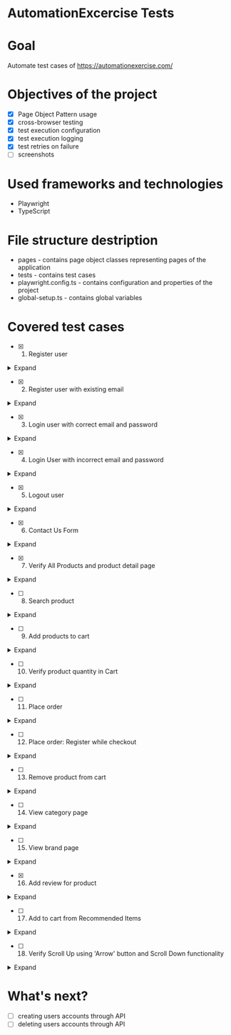 # AutomationExcercise Tests

# Goal
Automate test cases of https://automationexercise.com/

# Objectives of the project
- [x] Page Object Pattern usage
- [x] cross-browser testing
- [x] test execution configuration
- [x] test execution logging
- [x] test retries on failure
- [ ] screenshots

# Used frameworks and technologies
- Playwright
- TypeScript

# File structure destription
- pages - contains page object classes representing pages of the application
- tests - contains test cases
- playwright.config.ts - contains configuration and properties of the project
- global-setup.ts - contains global variables

# Covered test cases
- [x] 1. Register user

<details>
<summary>Expand</summary>

1. Launch browser
2. Navigate to url 'http://automationexercise.com/login'
3. Verify 'New User Signup!' is visible
4. Enter name and email address
5. Click 'Signup' button
6. Verify that 'ENTER ACCOUNT INFORMATION' is visible
7. Fill details: Title, Name, Email, Password, Date of birth
8. Select checkbox 'Sign up for our newsletter!'
9. Select checkbox 'Receive special offers from our partners!'
10. Fill details: First name, Last name, Company, Address, Address2, Country, State, City, Zipcode, Mobile Number
11. Click 'Create Account button'
12. Verify that 'ACCOUNT CREATED!' is visible
13. Verify that 'Logged in as username' is visible
14. Click 'Delete Account' button
15. Verify that 'ACCOUNT DELETED!' is visible

</details>

- [x] 2. Register user with existing email

<details>
<summary>Expand</summary>

1. Launch browser
2. Navigate to url 'http://automationexercise.com/login'
3. Verify 'New User Signup!' is visible
4. Enter name and already registered email address
5. Click 'Signup' button
6. Verify error 'Email Address already exist!' is visible

</details>

- [x] 3. Login user with correct email and password

<details>
<summary>Expand</summary>

1. Launch browser
2. Navigate to url 'http://automationexercise.com/login'
3. Verify 'New User Signup!' is visible
4. Verify 'Login to your account' is visible
5. Enter correct email address and password
6. Click 'login' button
7. Verify that 'Logged in as Test' is visible

</details>

- [x] 4. Login User with incorrect email and password

<details>
<summary>Expand</summary>

1. Launch browser
2. Navigate to url 'http://automationexercise.com/login'
3. Verify 'New User Signup!' is visible
4. Verify 'Login to your account' is visible
5. Enter incorrect email address and password
6. Click 'login' button
7. Verify error 'Your email or password is incorrect!' is visible

</details>

- [x] 5. Logout user

<details>
<summary>Expand</summary>

1. Launch browser
2. Navigate to url 'http://automationexercise.com/login'
3. Verify 'New User Signup!' is visible
4. Enter correct email address and password
5. Click 'login' button
6. Verify that 'Logged in as username' is visible
7. Click 'Logout' button
8. Verify that user is logged out

</details>

- [x] 6. Contact Us Form

<details>
<summary>Expand</summary>

1. Launch browser
2. Navigate to url 'http://automationexercise.com/contact_us'
3. Verify 'GET IN TOUCH' is visible
4. Enter name, email, subject and message
5. Click 'Submit' button
6. Click OK button
7. Verify success message 'Success! Your details have been submitted successfully.' is visible

</details>

- [x] 7. Verify All Products and product detail page

<details>
<summary>Expand</summary>

1. Launch browser
2. Navigate to url 'http://automationexercise.com/products'
3. Verify user is navigated to ALL PRODUCTS page successfully
4. The products list is visible
5. Navigate to url 'http://automationexercise.com/product_details/1'
6. User is landed to product detail page
7. Verify that detail detail is visible: product name, category name, price, image, brand, availability, condition

</details>

- [ ] 8. Search product

<details>
<summary>Expand</summary>

1. Launch browser
2. Navigate to url 'http://automationexercise.com'
3. Verify that home page is visible successfully
4. Click on 'Products' button
5. Verify user is navigated to ALL PRODUCTS page successfully
6. Enter product name in search input and click search button
7. Verify 'SEARCHED PRODUCTS' is visible
8. Verify all the products related to search are visible

</details>

- [ ] 9. Add products to cart

<details>
<summary>Expand</summary>

1. Launch browser
2. Navigate to url 'http://automationexercise.com'
3. Verify that home page is visible successfully
4. Click 'Products' button
5. Hover over first product and click 'Add to cart'
6. Click 'Continue Shopping' button
7. Hover over second product and click 'Add to cart'
8. Click 'View Cart' button
9. Verify both products are added to Cart
10. Verify their prices, quantity and total price

</details>

- [ ] 10. Verify product quantity in Cart

<details>
<summary>Expand</summary>

1. Launch browser
2. Navigate to url 'http://automationexercise.com'
3. Verify that home page is visible successfully
4. Click 'View Product' for any product on home page
5. Verify product detail is opened
6. Increase quantity to 4
7. Click 'Add to cart' button
8. Click 'View Cart' button
9. Verify that product is displayed in cart page with exact quantity

</details>

- [ ] 11. Place order

<details>
<summary>Expand</summary>

1. Launch browser
2. Navigate to url 'http://automationexercise.com'
3. Verify that home page is visible successfully
4. Click 'Signup / Login' button
5. Fill all details in Signup and create account
6. Verify 'ACCOUNT CREATED!' and click 'Continue' button
7. Verify ' Logged in as username' at top
8. Add products to cart
9. Click 'Cart' button
10. Verify that cart page is displayed
11. Click Proceed To Checkout
12. Verify Address Details and Review Your Order
13. Enter description in comment text area and click 'Place Order'
14. Enter payment details: Name on Card, Card Number, CVC, Expiration date
15. Click 'Pay and Confirm Order' button
16. Verify success message 'Your order has been placed successfully!'
17. Click 'Delete Account' button
18. Verify 'ACCOUNT DELETED!' and click 'Continue' button

</details>

- [ ] 12. Place order: Register while checkout

<details>
<summary>Expand</summary>

1. Launch browser
2. Navigate to url 'http://automationexercise.com'
3. Verify that home page is visible successfully
4. Add products to cart
5. Click 'Cart' button
6. Verify that cart page is displayed
7. Click Proceed To Checkout
8. Click 'Register / Login' button
9. Fill all details in Signup and create account
10. Verify 'ACCOUNT CREATED!' and click 'Continue' button
11. Verify ' Logged in as username' at top
12. Click 'Cart' button
13. Click 'Proceed To Checkout' button
14. Verify Address Details and Review Your Order
15. Enter description in comment text area and click 'Place Order'
16. Enter payment details: Name on Card, Card Number, CVC, Expiration date
17. Click 'Pay and Confirm Order' button
18. Verify success message 'Your order has been placed successfully!'
19. Click 'Delete Account' button
20. Verify 'ACCOUNT DELETED!' and click 'Continue' button

</details>

- [ ] 13. Remove product from cart

<details>
<summary>Expand</summary>

1. Launch browser
2. Navigate to url 'http://automationexercise.com'
3. Verify that home page is visible successfully
4. Add products to cart
5. Click 'Cart' button
6. Verify that cart page is displayed
7. Click 'X' button corresponding to particular product
8. Verify that product is removed from the cart

</details>

- [ ] 14. View category page

<details>
<summary>Expand</summary>

1. Launch browser
2. Navigate to url 'http://automationexercise.com'
3. Verify that categories are visible on left side bar
4. Click on 'Women' category
5. Click on any category link under 'Women' category, for example: Dress
6. Verify that category page is displayed and confirm text 'WOMEN - TOPS PRODUCTS'
7. On left side bar, click on any sub-category link of 'Men' category
8. Verify that user is navigated to that category page

</details>

- [ ] 15. View brand page

<details>
<summary>Expand</summary>

1. Launch browser
2. Navigate to url 'http://automationexercise.com'
3. Click on 'Products' button
4. Verify that Brands are visible on left side bar
5. Click on any brand name
6. Verify that user is navigated to brand page and brand products are displayed
7. On left side bar, click on any other brand link
8. Verify that user is navigated to that brand page and can see products

</details>

- [x] 16. Add review for product

<details>
<summary>Expand</summary>

1. Launch browser
2. Navigate to url 'http://automationexercise.com/product_details/1'
3. Verify 'Write Your Review' is visible
4. Enter name, email and review
5. Click 'Submit' button
6. Verify success message 'Thank you for your review.'

</details>

- [ ] 17. Add to cart from Recommended Items

<details>
<summary>Expand</summary>

1. Launch browser
2. Navigate to url 'http://automationexercise.com'
3. Scroll to bottom of page
4. Verify 'RECOMMENDED ITEMS' are visible
5. Click on 'Add To Cart' on Recommended product
6. Click on 'View Cart' button
7. Verify that product is displayed in cart page

</details>

- [ ] 18. Verify Scroll Up using 'Arrow' button and Scroll Down functionality

<details>
<summary>Expand</summary>

1. Launch browser
2. Navigate to url 'http://automationexercise.com'
3. Verify that home page is visible successfully
4. Scroll down page to bottom
5. Verify 'SUBSCRIPTION' is visible
6. Click on arrow at bottom right side to move upward
7. Verify that page is scrolled up and 'Full-Fledged practice website for Automation Engineers' text is visible on screen

</details>

# What's next?
- [ ] creating users accounts through API
- [ ] deleting users accounts through API
